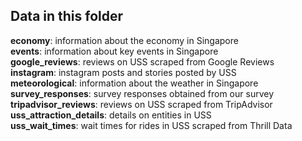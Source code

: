 ## Data in this folder

**economy**: information about the economy in Singapore     
**events**: information about key events in Singapore  
**google_reviews**: reviews on USS scraped from Google Reviews  
**instagram**: instagram posts and stories posted by USS    
**meteorological**: information about the weather in Singapore  
**survey_responses**: survey responses obtained from our survey  
**tripadvisor_reviews**: reviews on USS scraped from TripAdvisor  
**uss_attraction_details**: details on entities in USS  
**uss_wait_times**: wait times for rides in USS scraped from Thrill Data  
